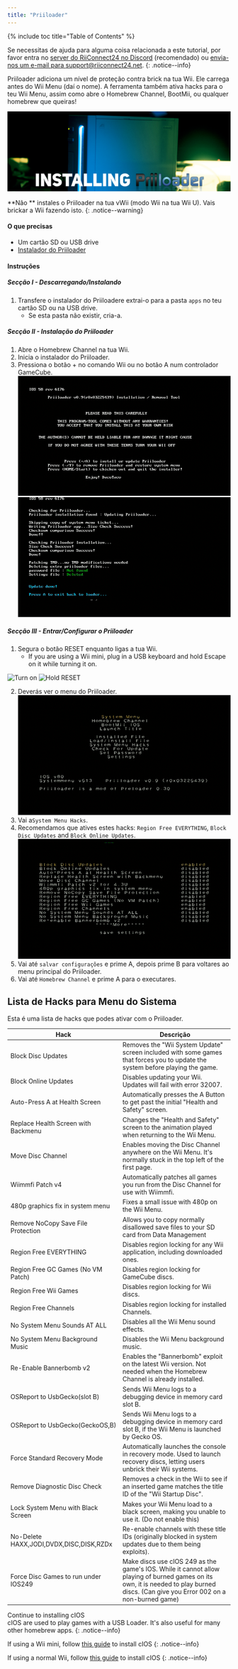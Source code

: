 ```yaml
---
title: "Priiloader"
---
```


{% include toc title="Table of Contents" %}

Se necessitas de ajuda para alguma coisa relacionada a este tutorial, por favor entra no [server do RiiConnect24 no Discord](https://discord.gg/rc24) (recomendado) ou [envia-nos um e-mail para support@riiconnect24.net](mailto:support@riiconnect24.net).
{: .notice--info}

Priiloader adiciona um nível de proteção contra brick na tua Wii. Ele carrega antes do Wii Menu (daí o nome). A ferramenta também ativa hacks para o teu Wii Menu, assim como abre o Homebrew Channel, BootMii, ou qualquer homebrew que queiras!

![Priiloader](/images/priiloader.jpg)

**Não ** instales o Priiloader na tua vWii (modo Wii na tua Wii U). Vais brickar a Wii fazendo isto.
{: .notice--warning}

#### O que precisas
* Um cartão SD ou USB drive
* [Instalador do Priiloader](assets/files/Priiloader_v0_9_1.zip)

#### Instruções
##### Secção I - Descarregando/Instalando

1. Transfere o instalador do Priiloadere extrai-o para a pasta `apps` no teu cartão SD ou na USB drive.
    * Se esta pasta não existir, cria-a.

##### Secção II - Instalação do Priiloader

1. Abre o Homebrew Channel na tua Wii.
2. Inicia o instalador do Priiloader.
3. Pressiona o botão + no comando Wii ou no botão A num controlador GameCube. ![Install Priiloader](/images/Priiloader/installer.png) ![Installing](/images/Priiloader/installing.png)

##### Secção III - Entrar/Configurar o Priiloader

1. Segura o botão RESET enquanto ligas a tua Wii.
    * If you are using a Wii mini, plug in a USB keyboard and hold Escape on it while turning it on.

![Turn on](/images/Priiloader/on.jpg) ![Hold RESET](/images/Priiloader/reset.jpg)

2. Deverás ver o menu do Priiloader. ![Menu](/images/Priiloader/mainmenu.png)
3. Vai a`System Menu Hacks`.
4. Recomendamos que atives estes hacks: `Region Free EVERYTHING`, `Block Disc Updates` and `Block Online Updates`. ![System Menu Hacks](/images/Priiloader/hacks.png)
1. Vai até `salvar configurações` e prime A, depois prime B para voltares ao menu principal do Priiloader.
1. Vai até `Homebrew Channel` e prime A para o executares.

## Lista de Hacks para Menu do Sistema

Esta é uma lista de hacks que podes ativar com o Priiloader.

| Hack                                    | Descrição                                                                                                                                                                             |
| --------------------------------------- | ------------------------------------------------------------------------------------------------------------------------------------------------------------------------------------- |
| Block Disc Updates                      | Removes the "Wii System Update" screen included with some games that forces you to update the system before playing the game.                                                         |
| Block Online Updates                    | Disables updating your Wii. Updates will fail with error 32007.                                                                                                                       |
| Auto-Press A at Health Screen           | Automatically presses the A Button to get past the initial "Health and Safety" screen.                                                                                                |
| Replace Health Screen with Backmenu     | Changes the "Health and Safety" screen to the animation played when returning to the Wii Menu.                                                                                        |
| Move Disc Channel                       | Enables moving the Disc Channel anywhere on the Wii Menu. It's normally stuck in the top left of the first page.                                                                      |
| Wiimmfi Patch v4                        | Automatically patches all games you run from the Disc Channel for use with Wiimmfi.                                                                                                   |
| 480p graphics fix in system menu        | Fixes a small issue with 480p on the Wii Menu.                                                                                                                                        |
| Remove NoCopy Save File Protection      | Allows you to copy normally disallowed save files to your SD card from Data Management                                                                                                |
| Region Free EVERYTHING                  | Disables region locking for any Wii application, including downloaded ones.                                                                                                           |
| Region Free GC Games (No VM Patch)      | Disables region locking for GameCube discs.                                                                                                                                           |
| Region Free Wii Games                   | Disables region locking for Wii discs.                                                                                                                                                |
| Region Free Channels                    | Disables region locking for installed Channels.                                                                                                                                       |
| No System Menu Sounds AT ALL            | Disables all the Wii Menu sound effects.                                                                                                                                              |
| No System Menu Background Music         | Disables the Wii Menu background music.                                                                                                                                               |
| Re-Enable Bannerbomb v2                 | Enables the "Bannerbomb" exploit on the latest Wii version. Not needed when the Homebrew Channel is already installed.                                                                |
| OSReport to UsbGecko(slot B)            | Sends Wii Menu logs to a debugging device in memory card slot B.                                                                                                                      |
| OSReport to UsbGecko(GeckoOS,B)         | Sends Wii Menu logs to a debugging device in memory card slot B, if the Wii Menu is launched by Gecko OS.                                                                             |
| Force Standard Recovery Mode            | Automatically launches the console in recovery mode. Used to launch recovery discs, letting users unbrick their Wii systems.                                                          |
| Remove Diagnostic Disc Check            | Removes a check in the Wii to see if an inserted game matches the title ID of the "Wii Startup Disc".                                                                                 |
| Lock System Menu with Black Screen      | Makes your Wii Menu load to a black screen, making you unable to use it. (Do not enable this)                                                                                         |
| No-Delete HAXX,JODI,DVDX,DISC,DISK,RZDx | Re-enable channels with these title IDs (originally blocked in system updates due to them being exploits).                                                                            |
| Force Disc Games to run under IOS249    | Make discs use cIOS 249 as the game's IOS. While it cannot allow playing of burned games on its own, it is needed to play burned discs. (Can give you Error 002 on a non-burned game) |


Continue to installing cIOS<br> cIOS are used to play games with a USB Loader. It's also useful for many other homebrew apps.
{: .notice--info}

If using a Wii mini, follow [this guide](cios-mini) to install cIOS
{: .notice--info}

If using a normal Wii, follow [this guide](cios) to install cIOS
{: .notice--info}
